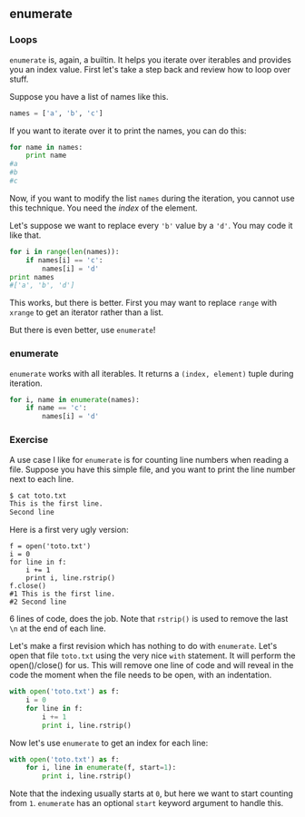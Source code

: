 ## enumerate

### Loops

`enumerate` is, again, a builtin. It helps you iterate over iterables and provides you an index value.
First let's take a step back and review how to loop over stuff.

Suppose you have a list of names like this.
```python
names = ['a', 'b', 'c']
```
If you want to iterate over it to print the names, you can do this:
```python
for name in names:
    print name
#a
#b
#c
```
Now, if you want to modify the list `names` during the iteration, you cannot use this technique. You need the *index* of the element.

Let's suppose we want to replace every `'b'` value by a `'d'`. You may code it like that.
```python
for i in range(len(names)):
    if names[i] == 'c':
        names[i] = 'd'
print names
#['a', 'b', 'd']
```
This works, but there is better. First you may want to replace `range` with `xrange` to get an iterator rather than a list.

But there is even better, use `enumerate`!

### enumerate

`enumerate` works with all iterables. It returns a `(index, element)` tuple during iteration.
```python
for i, name in enumerate(names):
    if name == 'c':
        names[i] = 'd'
```

### Exercise

A use case I like for `enumerate` is for counting line numbers when reading a file.
Suppose you have this simple file, and you want to print the line number next to each line.
```bash
$ cat toto.txt
This is the first line.
Second line
```
Here is a first very ugly version:
```
f = open('toto.txt')
i = 0
for line in f:
    i += 1
    print i, line.rstrip()
f.close()
#1 This is the first line.
#2 Second line
```
6 lines of code, does the job. Note that `rstrip()` is used to remove the last `\n` at the end of each line.

Let's make a first revision which has nothing to do with `enumerate`.
Let's open that file `toto.txt` using the very nice `with` statement. It will perform the open()/close() for us.
This will remove one line of code and will reveal in the code the moment when the file needs to be open, with an indentation.
```python
with open('toto.txt') as f:
    i = 0
    for line in f:
        i += 1
        print i, line.rstrip()
```
Now let's use `enumerate` to get an index for each line:
```python
with open('toto.txt') as f:
    for i, line in enumerate(f, start=1):
        print i, line.rstrip()
```
Note that the indexing usually starts at `0`, but here we want to start counting from `1`.
`enumerate` has an optional `start` keyword argument to handle this.








